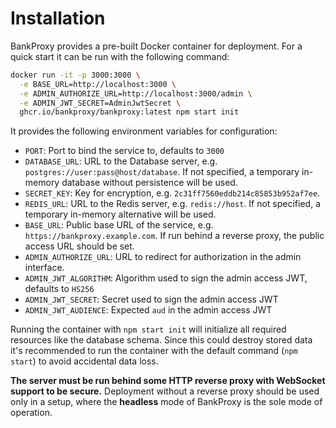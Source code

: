 # Installation

BankProxy provides a pre-built Docker container for deployment. For a quick start it can be run with the following command:

```sh
docker run -it -p 3000:3000 \
  -e BASE_URL=http://localhost:3000 \
  -e ADMIN_AUTHORIZE_URL=http://localhost:3000/admin \
  -e ADMIN_JWT_SECRET=AdminJwtSecret \
  ghcr.io/bankproxy/bankproxy:latest npm start init
```

It provides the following environment variables for configuration:

- `PORT`: Port to bind the service to, defaults to `3000`
- `DATABASE_URL`: URL to the Database server, e.g. `postgres://user:pass@host/database`. If not specified, a temporary in-memory database without persistence will be used.
- `SECRET_KEY`: Key for encryption, e.g. `2c31ff7560eddb214c85853b952af7ee`.
- `REDIS_URL`: URL to the Redis server, e.g. `redis://host`. If not specified, a temporary in-memory alternative will be used.
- `BASE_URL`: Public base URL of the service, e.g. `https://bankproxy.example.com`. If run behind a reverse proxy, the public access URL should be set.
- `ADMIN_AUTHORIZE_URL`: URL to redirect for authorization in the admin interface.
- `ADMIN_JWT_ALGORITHM`: Algorithm used to sign the admin access JWT, defaults to `HS256`
- `ADMIN_JWT_SECRET`: Secret used to sign the admin access JWT
- `ADMIN_JWT_AUDIENCE`: Expected `aud` in the admin access JWT

Running the container with `npm start init` will initialize all required resources like the database schema. Since this could destroy stored data it's recommended to run the container with the default command (`npm start`) to avoid accidental data loss.

**The server must be run behind some HTTP reverse proxy with WebSocket support to be secure.** Deployment without a reverse proxy should be used only in a setup, where the **headless** mode of BankProxy is the sole mode of operation.
